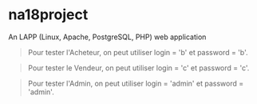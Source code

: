 # na18project
An LAPP (Linux, Apache, PostgreSQL, PHP) web application

> Pour tester l'Acheteur, on peut utiliser login = 'b' et password = 'b'.

> Pour tester le Vendeur, on peut utiliser login = 'c' et password = 'c'.

> Pour tester l'Admin, on peut utiliser login = 'admin' et password = 'admin'.
